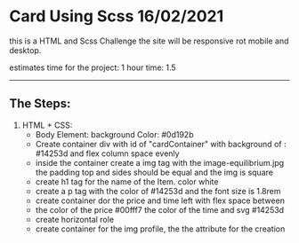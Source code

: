# Card Using Scss 16/02/2021

this is a HTML and Scss Challenge the site will be responsive rot mobile and desktop.

estimates time for the project: 1 hour time: 1.5

***

## The Steps:
1. HTML + CSS:
    - Body Element: background Color: #0d192b
    - Create container div with id of "cardContainer" with background of : #14253d and flex column space evenly
    - inside the container create a img tag with the image-equilibrium.jpg the padding top and sides should be equal and the img is square
    - create h1 tag for the name of the Item. color white
    - create a p tag with the color of #14253d and the font size is 1.8rem
    - create container dor the price and time left with flex space between
    - the color of the price #00fff7 the color of the time and svg  #14253d
    - create horizontal role
    - create container for the img profile, the the attribute for the creation